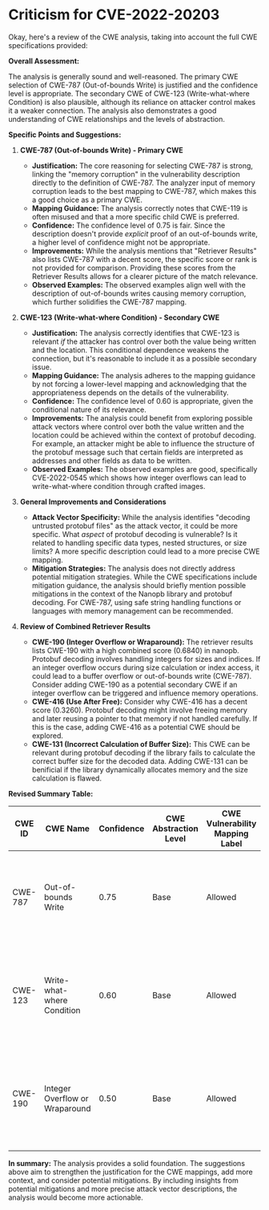 # Criticism for CVE-2022-20203

Okay, here's a review of the CWE analysis, taking into account the full CWE specifications provided:

**Overall Assessment:**

The analysis is generally sound and well-reasoned.  The primary CWE selection of CWE-787 (Out-of-bounds Write) is justified and the confidence level is appropriate. The secondary CWE of CWE-123 (Write-what-where Condition) is also plausible, although its reliance on attacker control makes it a weaker connection. The analysis also demonstrates a good understanding of CWE relationships and the levels of abstraction.

**Specific Points and Suggestions:**

1.  **CWE-787 (Out-of-bounds Write) - Primary CWE**
    *   **Justification:** The core reasoning for selecting CWE-787 is strong, linking the "memory corruption" in the vulnerability description directly to the definition of CWE-787. The analyzer input of memory corruption leads to the best mapping to CWE-787, which makes this a good choice as a primary CWE.
    *   **Mapping Guidance:** The analysis correctly notes that CWE-119 is often misused and that a more specific child CWE is preferred.
    *   **Confidence:** The confidence level of 0.75 is fair. Since the description doesn't provide *explicit* proof of an out-of-bounds write, a higher level of confidence might not be appropriate.
    *   **Improvements:** While the analysis mentions that "Retriever Results" also lists CWE-787 with a decent score, the specific score or rank is not provided for comparison. Providing these scores from the Retriever Results allows for a clearer picture of the match relevance.
    *   **Observed Examples:** The observed examples align well with the description of out-of-bounds writes causing memory corruption, which further solidifies the CWE-787 mapping.

2.  **CWE-123 (Write-what-where Condition) - Secondary CWE**
    *   **Justification:** The analysis correctly identifies that CWE-123 is relevant *if* the attacker has control over both the value being written and the location. This conditional dependence weakens the connection, but it's reasonable to include it as a possible secondary issue.
    *   **Mapping Guidance:** The analysis adheres to the mapping guidance by not forcing a lower-level mapping and acknowledging that the appropriateness depends on the details of the vulnerability.
    *   **Confidence:** The confidence level of 0.60 is appropriate, given the conditional nature of its relevance.
    *   **Improvements:** The analysis could benefit from exploring possible attack vectors where control over both the value written and the location could be achieved within the context of protobuf decoding. For example, an attacker might be able to influence the structure of the protobuf message such that certain fields are interpreted as addresses and other fields as data to be written.
    *   **Observed Examples:** The observed examples are good, specifically CVE-2022-0545 which shows how integer overflows can lead to write-what-where condition through crafted images.

3.  **General Improvements and Considerations**
    *   **Attack Vector Specificity:** While the analysis identifies "decoding untrusted protobuf files" as the attack vector, it could be more specific.  What *aspect* of protobuf decoding is vulnerable? Is it related to handling specific data types, nested structures, or size limits? A more specific description could lead to a more precise CWE mapping.
    *   **Mitigation Strategies:** The analysis does not directly address potential mitigation strategies. While the CWE specifications include mitigation guidance, the analysis should briefly mention possible mitigations in the context of the Nanopb library and protobuf decoding. For CWE-787, using safe string handling functions or languages with memory management can be recommended.

4.  **Review of Combined Retriever Results**
    *   **CWE-190 (Integer Overflow or Wraparound):** The retriever results lists CWE-190 with a high combined score (0.6840) in nanopb. Protobuf decoding involves handling integers for sizes and indices. If an integer overflow occurs during size calculation or index access, it could lead to a buffer overflow or out-of-bounds write (CWE-787). Consider adding CWE-190 as a potential secondary CWE if an integer overflow can be triggered and influence memory operations.
    *   **CWE-416 (Use After Free):** Consider why CWE-416 has a decent score (0.3260). Protobuf decoding might involve freeing memory and later reusing a pointer to that memory if not handled carefully. If this is the case, adding CWE-416 as a potential CWE should be explored.
    *   **CWE-131 (Incorrect Calculation of Buffer Size):** This CWE can be relevant during protobuf decoding if the library fails to calculate the correct buffer size for the decoded data. Adding CWE-131 can be benificial if the library dynamically allocates memory and the size calculation is flawed.

**Revised Summary Table:**

| CWE ID | CWE Name | Confidence | CWE Abstraction Level | CWE Vulnerability Mapping Label | CWE-Vulnerability Mapping Notes |
|---|---|---|---|---|---|
| CWE-787 | Out-of-bounds Write | 0.75 | Base | Allowed | Primary CWE. Matches the **memory corruption** mentioned in the vulnerability description. |
| CWE-123 | Write-what-where Condition | 0.60 | Base | Allowed | Secondary CWE. Could be present if the attacker has control over the value being written and where it's written. |
| CWE-190 | Integer Overflow or Wraparound | 0.50 | Base | Allowed | Tertiary CWE. Integer overflows during size/index calculations can cause out-of-bounds writes. |

**In summary:**  The analysis provides a solid foundation. The suggestions above aim to strengthen the justification for the CWE mappings, add more context, and consider potential mitigations.  By including insights from potential mitigations and more precise attack vector descriptions, the analysis would become more actionable.